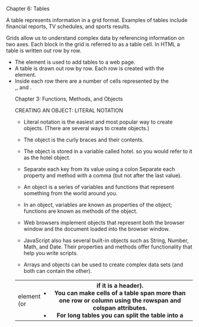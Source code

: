 Chapter 6: Tables

A table represents information in a grid format.
Examples of tables include financial reports, TV schedules, and sports results.

Grids allow us to understand complex data by referencing information on two axes.
Each block in the grid is referred to as a table cell. In HTML a table is written out row by row.

- The <table> element is used to add tables to a web page.
- A table is drawn out row by row. Each row is created with the <tr> element.
- Inside each row there are a number of cells represented by the <td> element (or <th> if it is a header).
- You can make cells of a table span more than one row or column using the rowspan and colspan attributes.
- For long tables you can split the table into a <thead>,<tbody>, and <tfoot>.


Chapter 3: Functions, Methods, and Objects

CREATING AN OBJECT: LITERAL NOTATION 

- Literal notation is the easiest and most popular way to create objects. (There are several ways to create objects.) 
- The object is the curly braces and their contents. 
- The object is stored in a variable called hotel. so you would refer to it as the hotel object. 
- Separate each key from its value using a colon Separate each property and method with a comma (but not after the last value).

- An object is a series of variables and functions that represent something from the world around you.
- In an object, variables are known as properties of the object; functions are known as methods of the object.
- Web browsers implement objects that represent both the browser window and the document loaded into the browser window.
- JavaScript also has several built-in objects such as String, Number, Math, and Date. Their properties and methods offer functionality that help you write scripts.
- Arrays and objects can be used to create complex data sets (and both can contain the other).
